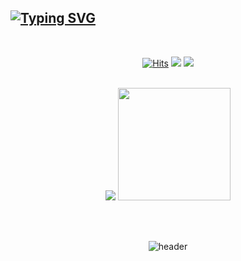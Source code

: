 [![Typing SVG](https://readme-typing-svg.herokuapp.com/?color=gradient&lines=Welcome+to+Hanbi's+github!&font=Redressed&size=40)](https://git.io/typing-svg)
---
<div align="center">
<br>
    
<!-- 방문자,sns -->
[![Hits](https://hits.seeyoufarm.com/api/count/incr/badge.svg?url=https%3A%2F%2Fgithub.com%2Fkhbbbbi%2F&count_bg=%23D8F27D&title_bg=%23555555&icon=github.svg&icon_color=%23D8F27D&title=hits&edge_flat=false)](https://hits.seeyoufarm.com)
<a href="https://velog.io/@hamba" target="_blank"><img src="https://img.shields.io/badge/velog-82c59c?style=flat&logo=velog&logoColor=white"/></a>
<a href="https://www.instagram.com/o_ham.ba/" target="_blank"><img src="https://img.shields.io/badge/Instagram-e598b2?style=flat&logo=Instagram&logoColor=white"/></a>
    
<br>
    
<!-- stats -->
<img src = "https://github-readme-stats.vercel.app/api?username=khbbbbi&show_icons=true&theme=onedark">
<img style="height:180px" src="https://github-readme-stats.vercel.app/api/top-langs/?username=khbbbbi&layout=compact&theme=nord&hide_border=true" />

<br><br>


![header](https://capsule-render.vercel.app/api?type=waving&color=gradient&height=120&animation=fadeIn&section=footer&text=🚗💨&fontAlign=70)
    
</div>

<!-- 
참고 사이트 : https://github.com/dkssud8150/dkssud8150 
-->
